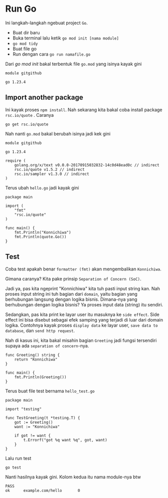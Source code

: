 # Run Go

Ini langkah-langkah ngebuat project `Go`.

- Buat dir baru
- Buka terminal lalu ketik `go mod init [nama module]`
- `go mod tidy`
- Buat file go
- Run dengan cara `go run namafile.go`

Dari _go mod init_ bakal terbentuk file `go.mod` yang isinya kayak gini

```
module gitgithub

go 1.23.4
```

## Import another package

Ini kayak proses `npm install`. 
Nah sekarang kita bakal coba install package `rsc.io/quote` . Caranya

```
go get rsc.io/quote
```

Nah nanti `go.mod` bakal berubah isinya jadi kek gini

```
module gitgithub

go 1.23.4

require (
	golang.org/x/text v0.0.0-20170915032832-14c0d48ead0c // indirect
	rsc.io/quote v1.5.2 // indirect
	rsc.io/sampler v1.3.0 // indirect
)
```

Terus ubah `hello.go` jadi kayak gini
```
package main

import (
	"fmt"
	"rsc.io/quote"
)

func main() {
	fmt.Println("Konnichiwa")
	fmt.Println(quote.Go())
}
```

## Test

Coba test apakah benar `formatter (fmt)` akan mengembalikan `Konnichiwa`.

Gimana caranya? Kita pake prinsip `Separation of Concern (SoC)`. 

Jadi ya, pas kita ngeprint "Konnichiwa" kita tuh pasti input string kan. Nah proses input string ini tuh bagian dari `domain`, yaitu bagian yang berhubungan langsung dengan logika bisnis. Dimana-nya yang berhubungan dengan logika bisnis? Ya proses input data (string) itu sendiri.

Sedangkan, pas kita print ke layar user itu masuknya ke `side effect`. Side effect ini bisa disebut sebagai efek samping yang terjadi di luar dari domain logika. Contohnya kayak proses `display data` ke layar user, `save data to database`, dan `send http request`.

Nah di kasus ini, kita bakal misahin bagian `Greeting` jadi fungsi tersendiri supaya ada `separation of concern`-nya.

```
func Greeting() string {
    return "Konnichiwa"
}

func main() {
    fmt.Println(Greeting())
}
```

Terus buat file test bernama `hello_test.go`

```
package main

import "testing"

func TestGreeting(t *testing.T) {
	got := Greeting()
	want := "Konnichiwa"

	if got != want {
		t.Errorf("got %q want %q", got, want)
	}
}
```

Lalu run test

```
go test
```

Nanti hasilnya kayak gini. Kolom kedua itu nama module-nya btw

```
PASS
ok      example.com/hello       0
```